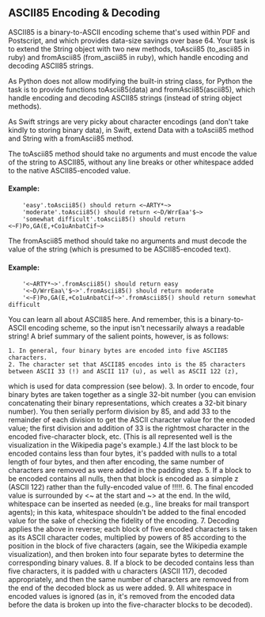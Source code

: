## ASCII85 Encoding & Decoding

ASCII85 is a binary-to-ASCII encoding scheme that's used within PDF and Postscript, and which provides data-size savings over base 64. 
Your task is to extend the String object with two new methods, toAscii85 (to_ascii85 in ruby) and fromAscii85 (from_ascii85 in ruby), 
which handle encoding and decoding ASCII85 strings.

As Python does not allow modifying the built-in string class, for Python the task is to provide functions toAscii85(data) and fromAscii85(ascii85), 
which handle encoding and decoding ASCII85 strings (instead of string object methods).

As Swift strings are very picky about character encodings (and don't take kindly to storing binary data), in Swift, 
extend Data with a toAscii85 method and String with a fromAscii85 method.

The toAscii85 method should take no arguments and must encode the value of the string to ASCII85, without any line breaks or other whitespace added 
to the native ASCII85-encoded value.

#### Example:

        'easy'.toAscii85() should return <~ARTY*~>
        'moderate'.toAscii85() should return <~D/WrrEaa'$~>
        'somewhat difficult'.toAscii85() should return <~F)Po,GA(E,+Co1uAnbatCif~>

The fromAscii85 method should take no arguments and must decode the value of the string (which is presumed to be ASCII85-encoded text).

#### Example:

        '<~ARTY*~>'.fromAscii85() should return easy
        '<~D/WrrEaa\'$~>'.fromAscii85() should return moderate
        '<~F)Po,GA(E,+Co1uAnbatCif~>'.fromAscii85() should return somewhat difficult
    
You can learn all about ASCII85 here. And remember, this is a binary-to-ASCII encoding scheme, so the input isn't necessarily always a readable string! A brief summary of the salient points, however, is as follows:

    1. In general, four binary bytes are encoded into five ASCII85 characters.
    2. The character set that ASCII85 encodes into is the 85 characters between ASCII 33 (!) and ASCII 117 (u), as well as ASCII 122 (z), 
which is used for data compression (see below).
    3. In order to encode, four binary bytes are taken together as a single 32-bit number (you can envision concatenating their binary representations, 
which creates a 32-bit binary number). You then serially perform division by 85, and add 33 to the remainder of each division to get the ASCII character 
value for the encoded value; the first division and addition of 33 is the rightmost character in the encoded five-character block, etc. 
(This is all represented well is the visualization in the Wikipedia page's example.)
    4.If the last block to be encoded contains less than four bytes, it's padded with nulls to a total length of four bytes, and then after encoding, 
the same number of characters are removed as were added in the padding step.
    5. If a block to be encoded contains all nulls, then that block is encoded as a simple z (ASCII 122) rather than the fully-encoded value of !!!!!.
    6. The final encoded value is surrounded by <~ at the start and ~> at the end. In the wild, whitespace can be inserted as needed (e.g., line breaks for mail transport agents); 
in this kata, whitespace shouldn't be added to the final encoded value for the sake of checking the fidelity of the encoding.
    7. Decoding applies the above in reverse; each block of five encoded characters is taken as its ASCII character codes, multiplied by powers 
of 85 according to the position in the block of five characters (again, see the Wikipedia example visualization), 
and then broken into four separate bytes to determine the corresponding binary values.
    8. If a block to be decoded contains less than five characters, it is padded with u characters (ASCII 117), decoded appropriately, 
and then the same number of characters are removed from the end of the decoded block as us were added.
    9. All whitespace in encoded values is ignored (as in, it's removed from the encoded data before the data is broken up into the five-character blocks to be decoded).
